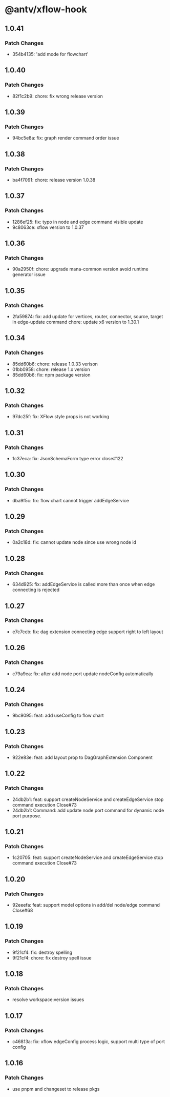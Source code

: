 # @antv/xflow-hook

## 1.0.41

### Patch Changes

- 354b4135: 'add mode for flowchart'

## 1.0.40

### Patch Changes

- 82f1c2b9: chore: fix wrong release version

## 1.0.39

### Patch Changes

- 94bc5e8a: fix: graph render command order issue

## 1.0.38

### Patch Changes

- ba4f7091: chore: release version 1.0.38

## 1.0.37

### Patch Changes

- 1286ef25: fix: typo in node and edge command visible update
- 9c8063ce: xflow version to 1.0.37

## 1.0.36

### Patch Changes

- 90a2950f: chore: upgrade mana-common version avoid runtime generator issue

## 1.0.35

### Patch Changes

- 2fa59874: fix: add update for vertices, router, connector, source, target in edge-update command chore: update x6 version to 1.30.1

## 1.0.34

### Patch Changes

- 85dd60b6: chore: release 1.0.33 verison
- 01bb0958: chore: release 1.x version
- 85dd60b6: fix: npm package version

## 1.0.32

### Patch Changes

- 97dc25f: fix: XFlow style props is not working

## 1.0.31

### Patch Changes

- 1c37eca: fix: JsonSchemaForm type error close#122

## 1.0.30

### Patch Changes

- dba9f5c: fix: flow chart cannot trigger addEdgeService

## 1.0.29

### Patch Changes

- 0a2c18d: fix: cannot update node since use wrong node id

## 1.0.28

### Patch Changes

- 634d925: fix: addEdgeService is called more than once when edge connecting is rejected

## 1.0.27

### Patch Changes

- e7c7ccb: fix: dag extension connecting edge support right to left layout

## 1.0.26

### Patch Changes

- c79a9ea: fix: after add node port update nodeConfig automatically

## 1.0.24

### Patch Changes

- 9bc9095: feat: add useConfig to flow chart

## 1.0.23

### Patch Changes

- 922e83e: feat: add layout prop to DagGraphExtension Component

## 1.0.22

### Patch Changes

- 24db2b1: feat: support createNodeService and createEdgeService stop command execution Close#73
- 24db2b1: Command: add update node port command for dynamic node port purpose.

## 1.0.21

### Patch Changes

- 1c20705: feat: support createNodeService and createEdgeService stop command execution Close#73

## 1.0.20

### Patch Changes

- 92eeefa: feat: support model options in add/del node/edge command Close#68

## 1.0.19

### Patch Changes

- 9f21cf4: fix: destroy spelling
- 9f21cf4: chore: fix destroy spell issue

## 1.0.18

### Patch Changes

- resolve workspace:version issues

## 1.0.17

### Patch Changes

- c46813a: fix: xflow edgeConfig process logic, support multi type of port config

## 1.0.16

### Patch Changes

- use pnpm and changeset to release pkgs
